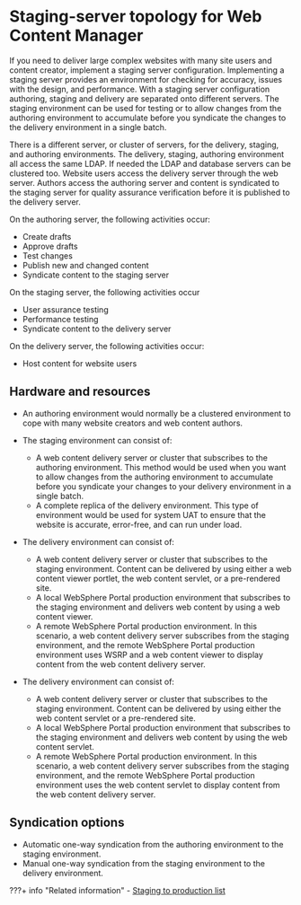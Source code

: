 # Staging-server topology for Web Content Manager

If you need to deliver large complex websites with many site users and content creator, implement a staging server configuration. Implementing a staging server provides an environment for checking for accuracy, issues with the design, and performance. With a staging server configuration authoring, staging and delivery are separated onto different servers. The staging environment can be used for testing or to allow changes from the authoring environment to accumulate before you syndicate the changes to the delivery environment in a single batch.

There is a different server, or cluster of servers, for the delivery, staging, and authoring environments. The delivery, staging, authoring environment all access the same LDAP. If needed the LDAP and database servers can be clustered too. Website users access the delivery server through the web server. Authors access the authoring server and content is syndicated to the staging server for quality assurance verification before it is published to the delivery server.

On the authoring server, the following activities occur:

-   Create drafts
-   Approve drafts
-   Test changes
-   Publish new and changed content
-   Syndicate content to the staging server

On the staging server, the following activities occur

-   User assurance testing
-   Performance testing
-   Syndicate content to the delivery server

On the delivery server, the following activities occur:

-   Host content for website users

## Hardware and resources

-   An authoring environment would normally be a clustered environment to cope with many website creators and web content authors.
-   The staging environment can consist of:
    -   A web content delivery server or cluster that subscribes to the authoring environment. This method would be used when you want to allow changes from the authoring environment to accumulate before you syndicate your changes to your delivery environment in a single batch.
    -   A complete replica of the delivery environment. This type of environment would be used for system UAT to ensure that the website is accurate, error-free, and can run under load.

-   The delivery environment can consist of:
    -   A web content delivery server or cluster that subscribes to the staging environment. Content can be delivered by using either a web content viewer portlet, the web content servlet, or a pre-rendered site.
    -   A local WebSphere Portal production environment that subscribes to the staging environment and delivers web content by using a web content viewer.
    -   A remote WebSphere Portal production environment. In this scenario, a web content delivery server subscribes from the staging environment, and the remote WebSphere Portal production environment uses WSRP and a web content viewer to display content from the web content delivery server.

-   The delivery environment can consist of:
    -   A web content delivery server or cluster that subscribes to the staging environment. Content can be delivered by using either the web content servlet or a pre-rendered site.
    -   A local WebSphere Portal production environment that subscribes to the staging environment and delivers web content by using the web content servlet.
    -   A remote WebSphere Portal production environment. In this scenario, a web content delivery server subscribes from the staging environment, and the remote WebSphere Portal production environment uses the web content servlet to display content from the web content delivery server.

## Syndication options

-   Automatic one-way syndication from the authoring environment to the staging environment.
-   Manual one-way syndication from the staging environment to the delivery environment.

???+ info "Related information"
    - [Staging to production list](../../../../deployment/manage/staging_to_production/overview_of_staging_to_prod/dep_stage_check.md)

